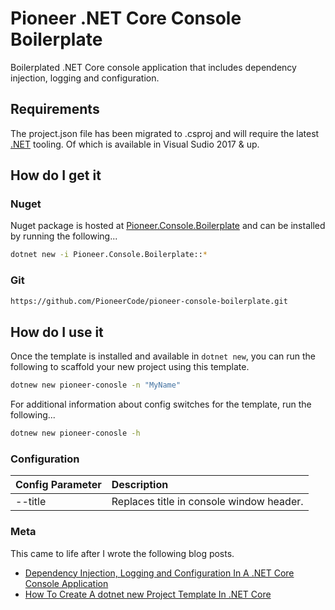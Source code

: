 # Pioneer .NET Core Console Boilerplate
Boilerplated .NET Core console application that includes dependency injection, logging and configuration. 

## Requirements
The project.json file has been migrated to .csproj and will require the latest [.NET](https://dot.net) tooling. Of which is available in  Visual Sudio 2017 & up.

## How do I get it

### Nuget
Nuget package is hosted at [Pioneer.Console.Boilerplate](https://www.nuget.org/packages/Pioneer.Console.Boilerplate/) and can be installed by running the following...

```bash
dotnet new -i Pioneer.Console.Boilerplate::*
```

### Git 

```bash
https://github.com/PioneerCode/pioneer-console-boilerplate.git
```

## How do I use it
Once the template is installed and available in  ```dotnet new```, you can run the following to scaffold your new project using this template.

```bash
dotnew new pioneer-conosle -n "MyName"
```

For additional information about config switches for the template, run the following...

```bash
dotnew new pioneer-conosle -h
```

### Configuration

| Config Parameter | Description |
| :---             | :---        |
| --title | Replaces title in console window header. |

### Meta
This came to life after I wrote the following blog posts.
- [Dependency Injection, Logging and Configuration In A .NET Core Console Application](http://pioneercode.com/post/dependency-injection-logging-and-configuration-in-a-dot-net-core-console-app)
- [How To Create A dotnet new Project Template In .NET Core](http://pioneercode.com/post/how-to-create-a-dot-net-new-project-template-in-dot-net-core)
